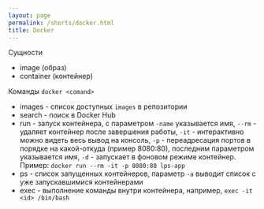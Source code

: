 ```yaml
---
layout: page
permalink: /shorts/docker.html
title: Docker
---
```


Сущности
- image (образ)
- container (контейнер)

Команды `docker <comand>`
- images - список доступных `images` в репозитории
- search - поиск в Docker Hub
- run - запуск контейнера, с параметром `-name` указывается имя, `--rm` - удаляет контейнер после завершения работы, `-it` - интерактивно можно видеть весь вывод на консоль, `-p` - переадресация портов в порядке на какой-откуда (пример 8080:80), последним параметром указывается имя, `-d` - запускает в фоновом режиме контейнер. Пример: `docker run --rm -it -p 8080:80 lps-app`
- ps - список запущенных контейнеров, параметр `-a` выводит список с уже запускавшимися контейнерами
- exec - выполнение команды внутри контейнера, например, `exec -it <id> /bin/bash`